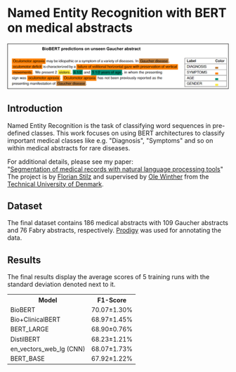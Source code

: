 # Named Entity Recognition with BERT on medical abstracts

<p align="center"><img src="paper_figures/Prediction_Results.png" width="800px"/></p>

## Introduction
Named Entity Recognition is the task of classifying word sequences in pre-defined classes. This work focuses on using BERT architectures to classify important medical classes like e.g. "Diagnosis", "Symptoms" and so on within medical abstracts for rare diseases.

For additional details, please see my paper:  
"[Segmentation of medical records with natural
language processing tools](https://github.com/flo-stilz/NER_BT/blob/main/paper_figures/NER_with_BERT_for%20_medical_abstracts.pdf)"
The project is by [Florian Stilz](https://github.com/flo-stilz/) and supervised by [Ole Winther](https://olewinther.github.io/)
from the [Technical University of Denmark](https://www.dtu.dk/english). 

## Dataset

The final dataset contains 186 medical abstracts with
109 Gaucher abstracts and 76 Fabry abstracts, respectively. [Prodigy](https://prodi.gy/) was used for annotating the data.

## Results

The final results display the average scores of 5 training runs with the standard deviation denoted next to it.

<table>
    <col>
    <col>
    <tr>
        <th>Model</th>
        <th>F1-Score</th>
    </tr>
    <tr>
        <td>BioBERT</td>
        <td>70.07±1.30%</td>
    </tr>
    <tr>
        <td>Bio+ClinicalBERT</td>
        <td>68.97±1.45%</td>
    </tr>
    <tr>
        <td>BERT_LARGE</td>
        <td>68.90±0.76%</td>
    </tr>
    <tr>
        <td>DistilBERT</td>
        <td>68.23±1.21%</td>
    </tr>
    <tr>
        <td>en_vectors_web_lg (CNN)</td>
        <td>68.07±1.73%</td>
    </tr>
    <tr>
        <td>BERT_BASE</td>
        <td>67.92±1.22%</td>
    </tr>

</table>

